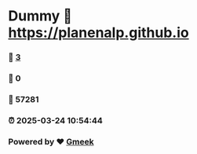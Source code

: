 # Dummy :link: https://planenalp.github.io 
### :page_facing_up: [3](https://planenalp.github.io/tag.html) 
### :speech_balloon: 0 
### :hibiscus: 57281 
### :alarm_clock: 2025-03-24 10:54:44 
### Powered by :heart: [Gmeek](https://github.com/Meekdai/Gmeek)
